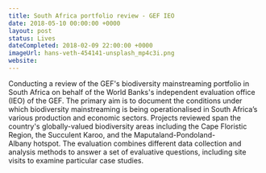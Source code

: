 ```yaml
---
title: South Africa portfolio review - GEF IEO
date: 2018-05-10 00:00:00 +0000
layout: post
status: Lives
dateCompleted: 2018-02-09 22:00:00 +0000
imageUrl: hans-veth-454141-unsplash_mp4c3i.png
website: 
---
```


Conducting a review of the GEF's biodiversity mainstreaming portfolio in South Africa on behalf of the World Banks's independent evaluation office (IEO) of the GEF. The primary aim is to document the conditions under which biodiversity mainstreaming is being operationalised in South Africa’s various production and economic sectors. Projects reviewed span the country's globally-valued biodiversity areas including the Cape Floristic Region, the Succulent Karoo, and the Maputaland-Pondoland-Albany hotspot. The evaluation combines different data collection and analysis methods to answer a set of evaluative questions, including site visits to examine particular case studies. 